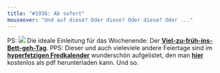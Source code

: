 ```yaml
---
title: "#1936: Ab sofort"
mouseover: "Und auf diese? Oder diese? Oder diese? Oder ..."
---
```


PS:
<a href="http://www.fonflatter.de/kalender"><img src="http://www.fonflatter.de/bilder/2011.png"></a>
Die ideale Einleitung für das Wochenende: Der <a href="http://www.fonflatter.de/kalender"><strong>Viel-zu-früh-ins-Bett-geh-Tag</strong></a>. 
PPS: 
Dieser und auch vieleviele andere Feiertage sind im <a href="http://www.fonflatter.de/kalender"><strong>hyperfetzigen Fredkalender</strong></a> wunderschön aufgelistet, den man <a href="http://www.fonflatter.de/kalender"><strong>hier</strong></a> kostenlos als pdf herunterladen kann.
Und so.

